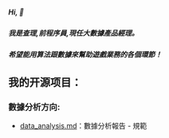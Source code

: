 ##### Hi, 👋
##### 我是查理,前程序員,現任大數據產品經理。
##### 希望能用算法跟數據來幫助遊戲業務的各個環節！




## 我的开源项目：

### 數據分析方向:
* [data_analysis.md](https://github.com/charliefanfan/data-analysis/blob/main/data_analysis.md)：數據分析報告 - 規範

